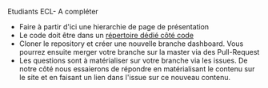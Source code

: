 Etudiants ECL- A compléter
 - Faire à partir d'ici une hierarchie de page de présentation
 - Le code doit être dans un [répertoire dédié côté code](https://github.com/VCityTeam/DatAgora/blob/master/DashBoard/DashBoard.md)
 - Cloner le repository et créer une nouvelle branche dashboard. Vous pourrez ensuite merger votre branche sur la master via des Pull-Request
 - Les questions sont à matérialiser sur votre branche via les issues. De notre côté nous essaierons de répondre en matérialisant le contenu sur le site et en faisant un lien dans l'issue sur ce nouveau contenu.